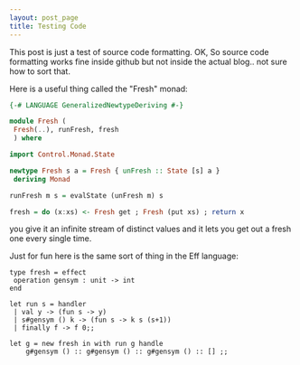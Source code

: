 ```yaml
---
layout: post_page
title: Testing Code
---
```


This post is just a test of source code formatting. OK, So source code formatting works fine inside github but not inside the actual blog.. not sure how to sort that.

Here is a useful thing called the "Fresh" monad:

```haskell
{-# LANGUAGE GeneralizedNewtypeDeriving #-}

module Fresh (
 Fresh(..), runFresh, fresh
 ) where

import Control.Monad.State

newtype Fresh s a = Fresh { unFresh :: State [s] a }
 deriving Monad

runFresh m s = evalState (unFresh m) s

fresh = do (x:xs) <- Fresh get ; Fresh (put xs) ; return x

```

you give it an infinite stream of distinct values and it lets you get out a fresh one every single time.

Just for fun here is the same sort of thing in the Eff language:

```
type fresh = effect
 operation gensym : unit -> int
end

let run s = handler
 | val y -> (fun s -> y)
 | s#gensym () k -> (fun s -> k s (s+1))
 | finally f -> f 0;;

let g = new fresh in with run g handle
    g#gensym () :: g#gensym () :: g#gensym () :: [] ;;
```
